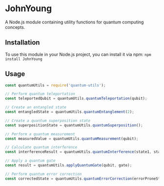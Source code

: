 # JohnYoung

A Node.js module containing utility functions for quantum computing concepts.

## Installation

To use this module in your Node.js project, you can install it via npm: `npm install JohnYoung`

## Usage
```javascript
const quantumUtils = require('quantum-utils');

// Perform quantum teleportation
const teleportedQubit = quantumUtils.quantumTeleportation(qubit);

// Create an entangled state
const entangledState = quantumUtils.quantumEntanglement(2);

// Create a quantum superposition state
const superpositionState = quantumUtils.quantumSuperposition();

// Perform a quantum measurement
const measuredValue = quantumUtils.quantumMeasurement(qubit);

// Calculate quantum interference
const interferenceResult = quantumUtils.quantumInterference(state1, state2);

// Apply a quantum gate
const result = quantumUtils.applyQuantumGate(qubit, gate);

// Perform quantum error correction
const correctedState = quantumUtils.quantumErrorCorrection(errorProneState);
```

